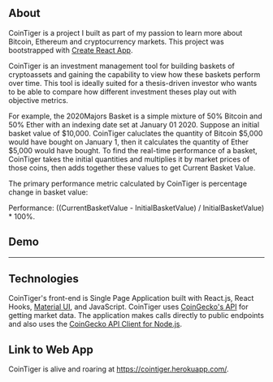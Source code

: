 

## About

CoinTiger is a project I built as part of my passion to learn more about Bitcoin, Ethereum and cryptocurrency markets. This project was bootstrapped with [Create React App](https://github.com/facebook/create-react-app).

CoinTiger is an investment management tool for building baskets of cryptoassets and gaining the capability to view how these baskets perform over time. This tool is ideally suited for a thesis-driven investor who wants to be able to compare how different investment theses play out with objective metrics. 

For example, the 2020Majors Basket is a simple mixture of 50% Bitcoin and 50% Ether with an indexing date set at January 01 2020. Suppose an initial basket value of $10,000. CoinTiger caluclates the quantity of Bitcoin $5,000 would have bought on January 1, then it calculates the quantity of Ether $5,000 would have bought. To find the real-time performance of a basket, CoinTiger takes the initial quantities and multiplies it by market prices of those coins, then adds together these values to get Current Basket Value.

The primary performance metric calculated by CoinTiger is percentage change in basket value:

Performance: ((CurrentBasketValue - InitialBasketValue) / InitialBasketValue) * 100%.

## Demo

__________

## Technologies 
CoinTiger's front-end is Single Page Application built with React.js, React Hooks, [Material UI](https://material-ui.com/), and JavaScript. CoinTiger uses [CoinGecko's API](https://www.coingecko.com/en/api) for getting market data. The application makes calls directly to public endpoints and also uses the [CoinGecko API Client for Node.js](https://github.com/miscavage/CoinGecko-API).

## Link to Web App 
CoinTiger is alive and roaring at https://cointiger.herokuapp.com/. 



